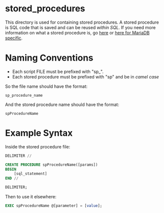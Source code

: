 # stored_procedures
This directory is used for containing stored procedures. A stored procedure is SQL code that is saved and can be reused *within SQL*.
If you need more information on what a stored procedure is, go [here](https://www.w3schools.com/sql/sql_stored_procedures.asp) or [here for MariaDB specific](https://mariadb.com/kb/en/create-procedure/).

# Naming Conventions
- Each script FILE must be prefixed with "sp_".
- Each stored procedure must be prefixed with "sp" and be in *camel case*

So the file name should have the format:
```
sp_procedure_name
```

And the stored procedure name should have the format:
```
spProcedureName
```

# Example Syntax
Inside the stored procedure file:
```sql
DELIMITER //

CREATE PROCEDURE spProcedureName([params])
BEGIN
    [sql_statement]
END //

DELIMITER;
```

Then to use it elsewhere:
```sql
EXEC spProcedureName @[parameter] = [value];
```